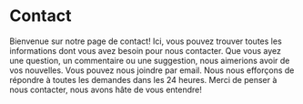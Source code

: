 # Contact

Bienvenue sur notre page de contact! Ici, vous pouvez trouver toutes les informations dont vous avez besoin pour nous contacter.
Que vous ayez une question, un commentaire ou une suggestion, nous aimerions avoir de vos nouvelles. Vous pouvez nous joindre par
email. Nous nous efforçons de répondre à toutes les demandes dans les 24 heures. Merci de penser à nous contacter,
nous avons hâte de vous entendre!